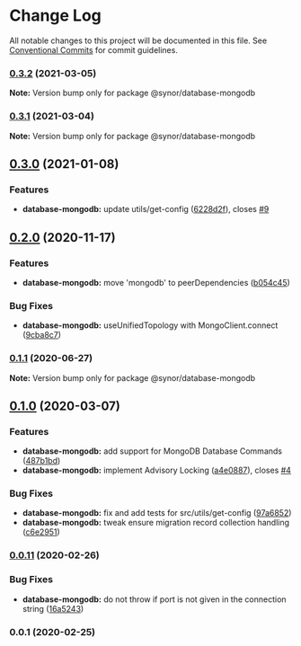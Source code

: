 # Change Log

All notable changes to this project will be documented in this file.
See [Conventional Commits](https://conventionalcommits.org) for commit guidelines.

### [0.3.2](https://github.com/Synor/synor/compare/@synor/database-mongodb@0.3.1...@synor/database-mongodb@0.3.2) (2021-03-05)

**Note:** Version bump only for package @synor/database-mongodb





### [0.3.1](https://github.com/Synor/synor/compare/@synor/database-mongodb@0.3.0...@synor/database-mongodb@0.3.1) (2021-03-04)

**Note:** Version bump only for package @synor/database-mongodb





## [0.3.0](https://github.com/Synor/synor/compare/@synor/database-mongodb@0.2.0...@synor/database-mongodb@0.3.0) (2021-01-08)


### Features

* **database-mongodb:** update utils/get-config ([6228d2f](https://github.com/Synor/synor/commit/6228d2f7185271fc603f695fc7c9c4def71c6886)), closes [#9](https://github.com/Synor/synor/issues/9)



## [0.2.0](https://github.com/Synor/synor/compare/@synor/database-mongodb@0.1.1...@synor/database-mongodb@0.2.0) (2020-11-17)


### Features

* **database-mongodb:** move 'mongodb' to peerDependencies ([b054c45](https://github.com/Synor/synor/commit/b054c45b7e3613296cefa45afbbbb9294ed3a741))


### Bug Fixes

* **database-mongodb:** useUnifiedTopology with MongoClient.connect ([9cba8c7](https://github.com/Synor/synor/commit/9cba8c7747bd6bf882731082d6772336ee568879))



### [0.1.1](https://github.com/Synor/synor/compare/@synor/database-mongodb@0.1.0...@synor/database-mongodb@0.1.1) (2020-06-27)

**Note:** Version bump only for package @synor/database-mongodb





## [0.1.0](https://github.com/Synor/synor/compare/@synor/database-mongodb@0.0.11...@synor/database-mongodb@0.1.0) (2020-03-07)


### Features

* **database-mongodb:** add support for MongoDB Database Commands ([487b1bd](https://github.com/Synor/synor/commit/487b1bd7936f41f2e6afc5356ad12564301d0890))
* **database-mongodb:** implement Advisory Locking ([a4e0887](https://github.com/Synor/synor/commit/a4e0887f200bc38c5d5e66d7e2b92757c8e2bd80)), closes [#4](https://github.com/Synor/database-mongodb/issues/4)

### Bug Fixes

* **database-mongodb:** fix and add tests for src/utils/get-config ([97a6852](https://github.com/Synor/synor/commit/97a68523d7a518d7b9205c80b8aefce983723d75))
* **database-mongodb:** tweak ensure migration record collection handling ([c6e2951](https://github.com/Synor/synor/commit/c6e2951ee061c3520936bbaf300fae42c070a149))



### [0.0.11](https://github.com/Synor/synor/compare/@synor/database-mongodb@0.0.1...@synor/database-mongodb@0.0.11) (2020-02-26)


### Bug Fixes

* **database-mongodb:** do not throw if port is not given in the connection string ([16a5243](https://github.com/Synor/synor/commit/16a52433b229624b031c7b48ebbc40e38c716901))



### 0.0.1 (2020-02-25)

